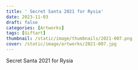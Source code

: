 ```yaml
---
title: ' Secret Santa 2021 for Rysia'
date: 2023-11-03
draft: false
categories: [Artworks]
tags: [Giftart]
thumbnail: /static/image/thumbnails/2021-007.png
cover: /static/image/artworks/2021-007.jpg
---
```

Secret Santa 2021 for Rysia
